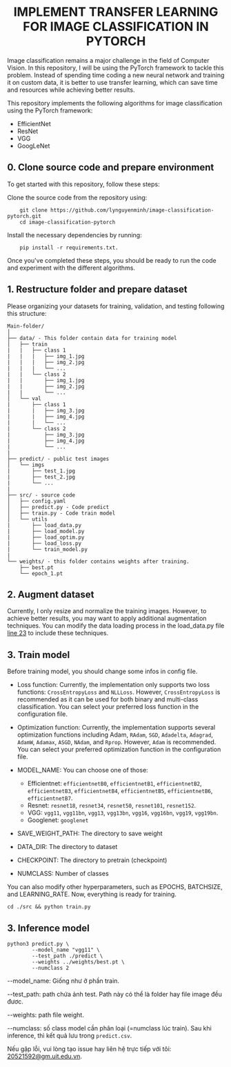# <center> IMPLEMENT  TRANSFER LEARNING FOR IMAGE CLASSIFICATION IN PYTORCH </center>
 
Image classification remains a major challenge in the field of Computer Vision. In this repository, I will be using the PyTorch framework to tackle this problem. Instead of spending time coding a new neural network and training it on custom data, it is better to use transfer learning, which can save time and resources while achieving better results. 

This repository implements the following algorithms for image classification using the PyTorch framework: 
* EfficientNet 
* ResNet 
* VGG 
* GoogLeNet

## 0. Clone source code and prepare environment
To get started with this repository, follow these steps:

Clone the source code from the repository using:

        git clone https://github.com/lynguyenminh/image-classification-pytorch.git 
        cd image-classification-pytorch

Install the necessary dependencies by running:

        pip install -r requirements.txt. 

Once you've completed these steps, you should be ready to run the code and experiment with the different algorithms.

## 1. Restructure folder and prepare dataset
Please organizing your datasets for training, validation, and testing following this structure: 

```
Main-folder/
│
├── data/ - This folder contain data for training model
│   ├── train
|   |   ├── class 1
|   |   |   ├── img_1.jpg
|   |   |   ├── img_2.jpg
|   |   |   └── ...
|   |   └── class 2
|   |       ├── img_1.jpg
|   |       ├── img_2.jpg
|   |       └── ...
│   └── val
|       ├── class 1
|       |   ├── img_3.jpg
|       |   ├── img_4.jpg
|       |   └── ...
|       └── class 2
|           ├── img_3.jpg
|           ├── img_4.jpg
|           └── ...
|
├── predict/ - public test images
│   └── imgs
|       ├── test_1.jpg
|       ├── test_2.jpg
|       └── ...
|
├── src/ - source code
│   ├── config.yaml
│   ├── predict.py - Code predict
│   ├── train.py - Code train model
│   └── utils
|       ├── load_data.py
|       ├── load_model.py
|       ├── load_optim.py
|       ├── load_loss.py
|       └── train_model.py
|
└── weights/ - this folder contains weights after training.
    ├── best.pt
    └── epoch_1.pt
```

## 2. Augment dataset
Currently, I only resize and normalize the training images. However, to achieve better results, you may want to apply additional augmentation techniques. You can modify the data loading process in the load_data.py file [line 23](https://github.com/lynguyenminh/image-classification-pytorch/blob/master/src/utils/load_data.py#L23) to include these techniques.

## 3. Train model

Before training model, you should change some infos in config file. 

* Loss function: Currently, the implementation only supports two loss functions: `CrossEntropyLoss` and `NLLLoss`. However, `CrossEntropyLoss` is recommended as it can be used for both binary and multi-class classification. You can select your preferred loss function in the configuration file. 
* Optimization function: Currently, the implementation supports several optimization functions including Adam, `RAdam`, `SGD`, `Adadelta`, `Adagrad`, `AdamW`, `Adamax`, `ASGD`, `NAdam`, and `Rprop`. However, `Adam` is recommended. You can select your preferred optimization function in the configuration file.

* MODEL_NAME: You can choose one of those: 
  * Efficientnet: `efficientnetB0`, `efficientnetB1`, `efficientnetB2`, `efficientnetB3`, `efficientnetB4`, `efficientnetB5`, `efficientnetB6`, `efficientnetB7`.
  * Resnet: `resnet18`, `resnet34`, `resnet50`, `resnet101`, `resnet152`.
  * VGG: `vgg11`, `vgg11bn`, `vgg13`, `vgg13bn`, `vgg16`, `vgg16bn`, `vgg19`, `vgg19bn`.
  * Googlenet: `googlenet`

* SAVE_WEIGHT_PATH: The directory to save weight
* DATA_DIR: The directory to dataset
* CHECKPOINT: The directory to pretrain (checkpoint)
* NUMCLASS: Number of classes

You can also modify other hyperparameters, such as EPOCHS, BATCHSIZE, and LEARNING_RATE. Now, everything is ready for training.

```
cd ./src && python train.py
```

## 3. Inference model
```
python3 predict.py \
        --model_name "vgg11" \
        --test_path ./predict \
        --weights ../weights/best.pt \
        --numclass 2
```
--model_name: Giống như ở phần train.

--test_path: path chứa ảnh test. Path này có thể là folder hay file image đều đươc.

--weights: path file weight.

--numclass: số class model cần phân loại (=numclass lúc train).
Sau khi inference, thì kết quả lưu trong `predict.csv`.

Nếu gặp lỗi, vui lòng tạo issue hay liên hệ trực tiếp với tôi: 20521592@gm.uit.edu.vn.
